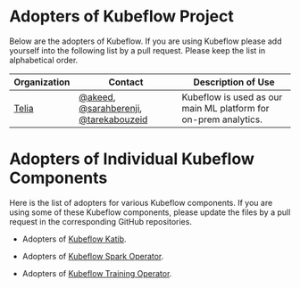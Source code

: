 # Adopters of Kubeflow Project

Below are the adopters of Kubeflow. If you are using Kubeflow please add
yourself into the following list by a pull request. Please keep the list in
alphabetical order.

| Organization | Contact | Description of Use |
| ------------ | ------- | ------------------ |
| [Telia](https://www.teliacompany.com/) | [@akeed](https://github.com/akeed), [@sarahberenji](https://github.com/sarahberenji), [@tarekabouzeid](https://github.com/tarekabouzeid) | Kubeflow is used as our main ML platform for on-prem analytics. |

# Adopters of Individual Kubeflow Components

Here is the list of adopters for various Kubeflow components. If you are using
some of these Kubeflow components, please update the files by a pull request
in the corresponding GitHub repositories.

- Adopters of [Kubeflow Katib](https://github.com/kubeflow/katib/blob/master/ADOPTERS.md).

- Adopters of [Kubeflow Spark Operator](https://github.com/kubeflow/spark-operator/blob/master/ADOPTERS.md).

- Adopters of [Kubeflow Training Operator](https://github.com/kubeflow/training-operator/blob/master/ADOPTERS.md).
